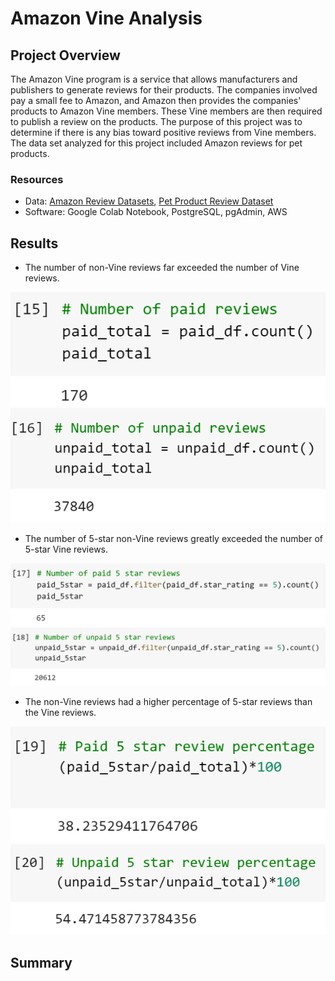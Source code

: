 # Amazon Vine Analysis
## Project Overview
The Amazon Vine program is a service that allows manufacturers and publishers to generate reviews for their products. The companies involved pay a small fee to Amazon, and Amazon then provides the companies' products to Amazon Vine members. These Vine members are then required to publish a review on the products. The purpose of this project was to determine if there is any bias toward positive reviews from Vine members. The data set analyzed for this project included Amazon reviews for pet products. 

### Resources 
- Data: [Amazon Review Datasets](https://s3.amazonaws.com/amazon-reviews-pds/tsv/index.txt), [Pet Product Review Dataset](https://s3.amazonaws.com/amazon-reviews-pds/tsv/amazon_reviews_us_Pet_Products_v1_00.tsv.gz)     
- Software: Google Colab Notebook, PostgreSQL, pgAdmin, AWS

## Results
- The number of non-Vine reviews far exceeded the number of Vine reviews.  
<img src="Resources/paid_total.png">    
<img src="Resources/unpaid_total.png">   

- The number of 5-star non-Vine reviews greatly exceeded the number of 5-star Vine reviews.
<img src="Resources/paid_5star.png">   
<img src="Resources/unpaid_5star.png">  

- The non-Vine reviews had a higher percentage of 5-star reviews than the Vine reviews. 
<img src="Resources/paid_percentage.png">    
<img src="Resources/unpaid_percentage.png">   

## Summary
